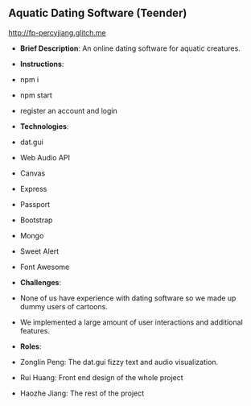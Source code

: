 ## Aquatic Dating Software (Teender)

http://fp-percyjiang.glitch.me

- **Brief Description**: An online dating software for aquatic creatures.

- **Instructions**:
 - npm i
 - npm start
 - register an account and login

- **Technologies**:
 - dat.gui
 - Web Audio API
 - Canvas
 - Express
 - Passport
 - Bootstrap
 - Mongo
 - Sweet Alert
 - Font Awesome

- **Challenges**:
 - None of us have experience with dating software so we made up dummy users of cartoons.
 - We implemented a large amount of user interactions and additional features.

- **Roles**:
 - Zonglin Peng: The dat.gui fizzy text and audio visualization.
 - Rui Huang: Front end design of the whole project
 - Haozhe Jiang: The rest of the project